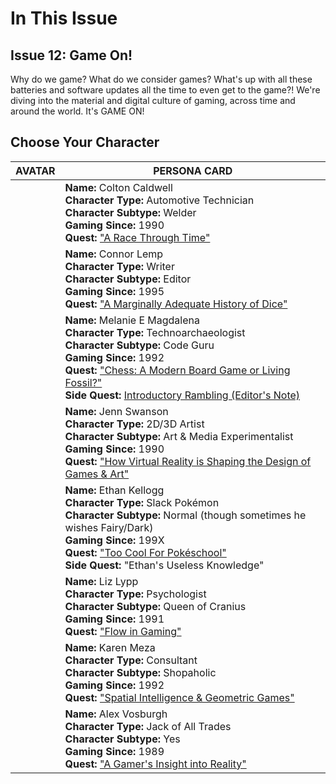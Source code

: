 # In This Issue

## Issue 12: Game On!

Why do we game? What do we consider games? What's up with all these batteries and software updates all the time to even get to the game?! We're diving into the material and digital culture of gaming, across time and around the world. It's GAME ON!

## Choose Your Character

| AVATAR | PERSONA CARD |
| -- | -- |
|  | **Name:** Colton Caldwell<br>**Character Type:** Automotive Technician<br>**Character Subtype:** Welder<br>**Gaming Since:** 1990<br>**Quest:** ["A Race Through Time"]()|
|  | **Name:** Connor Lemp<br>**Character Type:** Writer<br>**Character Subtype:** Editor<br>**Gaming Since:** 1995<br>**Quest:** ["A Marginally Adequate History of Dice"]() |
|  | **Name:** Melanie E Magdalena<br>**Character Type:** Technoarchaeologist<br>**Character Subtype:** Code Guru<br>**Gaming Since:** 1992<br>**Quest:** ["Chess: A Modern Board Game or Living Fossil?"]() <br>**Side Quest:** [Introductory Rambling (Editor's Note)]()|
|  | **Name:** Jenn Swanson<br>**Character Type:** 2D/3D Artist<br>**Character Subtype:** Art & Media Experimentalist<br>**Gaming Since:** 1990<br>**Quest:** ["How Virtual Reality is Shaping the Design of Games & Art"]() |
|  | **Name:** Ethan Kellogg<br>**Character Type:** Slack Pokémon<br>**Character Subtype:** Normal (though sometimes he wishes Fairy/Dark)<br>**Gaming Since:** 199X<br>**Quest:** ["Too Cool For Pokéschool"]() <br>**Side Quest:** "Ethan's Useless Knowledge"|
|  | **Name:** Liz Lypp<br>**Character Type:** Psychologist<br>**Character Subtype:** Queen of Cranius<br>**Gaming Since:** 1991<br>**Quest:** ["Flow in Gaming"]() |
|  | **Name:** Karen Meza<br>**Character Type:** Consultant<br>**Character Subtype:** Shopaholic<br>**Gaming Since:** 1992<br>**Quest:** ["Spatial Intelligence & Geometric Games"]() |
|  | **Name:** Alex Vosburgh<br>**Character Type:** Jack of All Trades<br>**Character Subtype:** Yes<br>**Gaming Since:** 1989<br>**Quest:** ["A Gamer's Insight into Reality"]() | 
